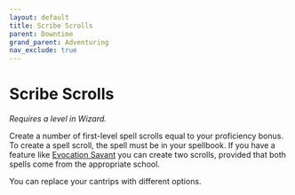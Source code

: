 ```yaml
---
layout: default
title: Scribe Scrolls
parent: Downtime
grand_parent: Adventuring
nav_exclude: true
---
```



# Scribe Scrolls

*Requires a level in Wizard.*

Create a number of first-level spell scrolls equal to your proficiency bonus. To create a spell scroll, the spell must be in your spellbook. If you have a feature like [Evocation Savant](../../data/archetypes/wizard_evocation) you can create two scrolls, provided that both spells come from the appropriate school.

You can replace your cantrips with different options.